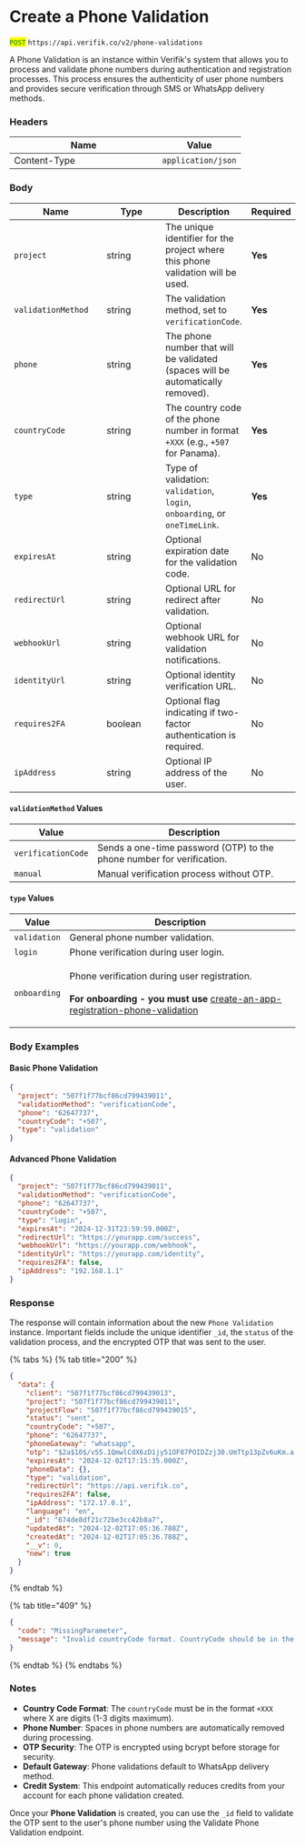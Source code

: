 # Create a Phone Validation

<mark style="color:green;">`POST`</mark> `https://api.verifik.co/v2/phone-validations`

A Phone Validation is an instance within Verifik's system that allows you to process and validate phone numbers during authentication and registration processes. This process ensures the authenticity of user phone numbers and provides secure verification through SMS or WhatsApp delivery methods.

### **Headers**

<table><thead><tr><th width="245.0330810546875">Name</th><th>Value</th></tr></thead><tbody><tr><td>Content-Type</td><td><code>application/json</code></td></tr></tbody></table>

### **Body**

<table><thead><tr><th width="178.447021484375">Name</th><th width="140.6622314453125">Type</th><th>Description</th><th data-hidden>Required</th></tr></thead><tbody><tr><td><code>project</code></td><td>string</td><td>The unique identifier for the project where this phone validation will be used.</td><td><strong>Yes</strong></td></tr><tr><td><code>validationMethod</code></td><td>string</td><td>The validation method, set to <code>verificationCode</code>.</td><td><strong>Yes</strong></td></tr><tr><td><code>phone</code></td><td>string</td><td>The phone number that will be validated (spaces will be automatically removed).</td><td><strong>Yes</strong></td></tr><tr><td><code>countryCode</code></td><td>string</td><td>The country code of the phone number in format <code>+XXX</code> (e.g., <code>+507</code> for Panama).</td><td><strong>Yes</strong></td></tr><tr><td><code>type</code></td><td>string</td><td>Type of validation: <code>validation</code>, <code>login</code>, <code>onboarding</code>, or <code>oneTimeLink</code>.</td><td><strong>Yes</strong></td></tr><tr><td><code>expiresAt</code></td><td>string</td><td>Optional expiration date for the validation code.</td><td>No</td></tr><tr><td><code>redirectUrl</code></td><td>string</td><td>Optional URL for redirect after validation.</td><td>No</td></tr><tr><td><code>webhookUrl</code></td><td>string</td><td>Optional webhook URL for validation notifications.</td><td>No</td></tr><tr><td><code>identityUrl</code></td><td>string</td><td>Optional identity verification URL.</td><td>No</td></tr><tr><td><code>requires2FA</code></td><td>boolean</td><td>Optional flag indicating if two-factor authentication is required.</td><td>No</td></tr><tr><td><code>ipAddress</code></td><td>string</td><td>Optional IP address of the user.</td><td>No</td></tr></tbody></table>

#### **`validationMethod` Values**

| Value              | Description                                                           |
| ------------------ | --------------------------------------------------------------------- |
| `verificationCode` | Sends a one-time password (OTP) to the phone number for verification. |
| `manual`           | Manual verification process without OTP.                              |

#### **`type` Values**

| Value        | Description                                                                                                                                                                                                                  |
| ------------ | ---------------------------------------------------------------------------------------------------------------------------------------------------------------------------------------------------------------------------- |
| `validation` | General phone number validation.                                                                                                                                                                                             |
| `login`      | Phone verification during user login.                                                                                                                                                                                        |
| `onboarding` | <p>Phone verification during user registration.<br><br><strong>For onboarding - you must use</strong> <a data-mention href="create-an-app-registration-phone-validation">create-an-app-registration-phone-validation</a></p> |

### **Body Examples**

#### **Basic Phone Validation**

```json
{
  "project": "507f1f77bcf86cd799439011",
  "validationMethod": "verificationCode",
  "phone": "62647737",
  "countryCode": "+507",
  "type": "validation"
}
```

#### **Advanced Phone Validation**

```json
{
  "project": "507f1f77bcf86cd799439011",
  "validationMethod": "verificationCode",
  "phone": "62647737",
  "countryCode": "+507",
  "type": "login",
  "expiresAt": "2024-12-31T23:59:59.000Z",
  "redirectUrl": "https://yourapp.com/success",
  "webhookUrl": "https://yourapp.com/webhook",
  "identityUrl": "https://yourapp.com/identity",
  "requires2FA": false,
  "ipAddress": "192.168.1.1"
}
```

### **Response**

The response will contain information about the new `Phone Validation` instance. Important fields include the unique identifier `_id`, the `status` of the validation process, and the encrypted OTP that was sent to the user.

{% tabs %}
{% tab title="200" %}

```json
{
  "data": {
    "client": "507f1f77bcf86cd799439013",
    "project": "507f1f77bcf86cd799439011",
    "projectFlow": "507f1f77bcf86cd799439015",
    "status": "sent",
    "countryCode": "+507",
    "phone": "62647737",
    "phoneGateway": "whatsapp",
    "otp": "$2a$10$/v55.1QmwlCdX6zD1jy51OF87POIDZzj30.UmTtp13pZv6uKm.a.m",
    "expiresAt": "2024-12-02T17:15:35.000Z",
    "phoneData": {},
    "type": "validation",
    "redirectUrl": "https://api.verifik.co",
    "requires2FA": false,
    "ipAddress": "172.17.0.1",
    "language": "en",
    "_id": "674de8df21c72be3cc42b8a7",
    "updatedAt": "2024-12-02T17:05:36.788Z",
    "createdAt": "2024-12-02T17:05:36.788Z",
    "__v": 0,
    "new": true
  }
}
```

{% endtab %}

{% tab title="409" %}

```json
{
  "code": "MissingParameter",
  "message": "Invalid countryCode format. CountryCode should be in the format + followed by 1 to 3 digits."
}
```

{% endtab %}
{% endtabs %}

### **Notes**

* **Country Code Format**: The `countryCode` must be in the format `+XXX` where X are digits (1-3 digits maximum).
* **Phone Number**: Spaces in phone numbers are automatically removed during processing.
* **OTP Security**: The OTP is encrypted using bcrypt before storage for security.
* **Default Gateway**: Phone validations default to WhatsApp delivery method.
* **Credit System**: This endpoint automatically reduces credits from your account for each phone validation created.

Once your **Phone Validation** is created, you can use the `_id` field to validate the OTP sent to the user's phone number using the Validate Phone Validation endpoint.

